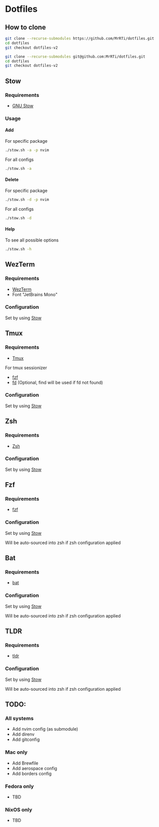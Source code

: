 # Dotfiles

## How to clone

```sh
git clone --recurse-submodules https://github.com/MrRTi/dotfiles.git
cd dotfiles
git checkout dotfiles-v2
```

```sh
git clone --recurse-submodules git@github.com:MrRTi/dotfiles.git
cd dotfiles
git checkout dotfiles-v2
```

## Stow

### Requirements
- [GNU Stow](https://www.gnu.org/software/stow/)

### Usage

#### Add

For specific package

```sh
./stow.sh -a -p nvim
```

For all configs

```sh
./stow.sh -a 
```

#### Delete

For specific package

```sh
./stow.sh -d -p nvim
```

For all configs

```sh
./stow.sh -d 
```

#### Help

To see all possible options

```sh
./stow.sh -h
```

## WezTerm

### Requirements

- [WezTerm](https://wezfurlong.org/wezterm/index.html)
- Font "JetBrains Mono"

### Configuration

Set by using [Stow](#stow)

## Tmux

### Requirements

- [Tmux](https://github.com/tmux/tmux/wiki)

For tmux sessionizer
- [fzf](https://github.com/junegunn/fzf) 
- [fd](https://github.com/sharkdp/fd) (Optional, find will be used if fd not found)

### Configuration

Set by using [Stow](#stow)

## Zsh

### Requirements

- [Zsh](https://www.zsh.org/)

### Configuration

Set by using [Stow](#stow)

## Fzf

### Requirements

- [fzf](https://github.com/junegunn/fzf) 

### Configuration

Set by using [Stow](#stow)

Will be auto-sourced into zsh if zsh configuration applied

## Bat

### Requirements

- [bat](https://github.com/sharkdp/bat) 

### Configuration

Set by using [Stow](#stow)

Will be auto-sourced into zsh if zsh configuration applied

## TLDR

### Requirements

- [tldr](https://github.com/tldr-pages/tldr)

### Configuration

Set by using [Stow](#stow)

Will be auto-sourced into zsh if zsh configuration applied





## TODO:

### All systems
- Add nvim config (as submodule)
- Add direnv
- Add gitconfig

### Mac only
- Add Brewfile
- Add aerospace config
- Add borders config

### Fedora only
- TBD

### NixOS only
- TBD
